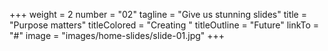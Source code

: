 +++
weight = 2
number = "02"
tagline = "Give us stunning slides"
title = "Purpose matters"
titleColored = "Creating "
titleOutline = "Future"
linkTo = "#"
image = "images/home-slides/slide-01.jpg"
+++
